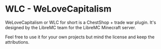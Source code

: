 # WLC - WeLoveCapitalism

WeLoveCapitalism or WLC for short is a ChestShop + trade war plugin. It's designed by
the LibreMC team for the LibreMC Minecraft server. 

Feel free to use it for your own projects but mind the license and keep the attributions.